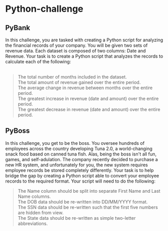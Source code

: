 # Python-challenge

## **PyBank**
In this challenge, you are tasked with creating a Python script for analyzing the financial records of your company. You will be given two sets of revenue data. Each dataset is composed of two columns: Date and Revenue.
Your task is to create a Python script that analyzes the records to calculate each of the following:<br />
<br />
>The total number of months included in the dataset.<br />
>The total amount of revenue gained over the entire period.<br />
>The average change in revenue between months over the entire period.<br />
>The greatest increase in revenue (date and amount) over the entire period.<br />
>The greatest decrease in revenue (date and amount) over the entire period.<br />


## **PyBoss**
In this challenge, you get to be the boss. You oversee hundreds of employees across the country developing Tuna 2.0, a world-changing snack food based on canned tuna fish. Alas, being the boss isn't all fun, games, and self-adulation. The company recently decided to purchase a new HR system, and unfortunately for you, the new system requires employee records be stored completely differently.
Your task is to help bridge the gap by creating a Python script able to convert your employee records to the required format. Your script will need to do the following:<br />
>The Name column should be split into separate First Name and Last Name columns.<br />
>The DOB data should be re-written into DD/MM/YYYY format.<br />
>The SSN data should be re-written such that the first five numbers are hidden from view.<br />
>The State data should be re-written as simple two-letter abbreviations.<br />

